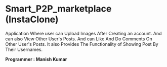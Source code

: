 # Smart_P2P_marketplace (InstaClone)

Application Where user can Upload Images After Creating an account. And can also View Other User's Posts.
And can Like And Do Comments On Other User's Posts.
It also Provides The Functionality of Showing Post By Their Usernames.

**Programmer : Manish Kumar**
